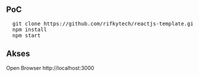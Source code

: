 ## PoC

<pre>
  git clone https://github.com/rifkytech/reactjs-template.git && cd reactjs-template
  npm install 
  npm start 
</pre>

## Akses
Open Browser http://localhost:3000

